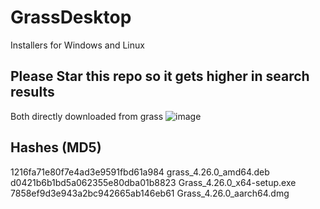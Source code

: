 # GrassDesktop
Installers for Windows and Linux


## Please Star this repo so it gets higher in search results


Both directly downloaded from grass
![image](https://github.com/user-attachments/assets/4a4bb813-db6a-4845-91d5-45d3a4d0c157)

## Hashes (MD5)
1216fa71e80f7e4ad3e9591fbd61a984  grass_4.26.0_amd64.deb
d0421b6b1bd5a062355e80dba01b8823  Grass_4.26.0_x64-setup.exe
7858ef9d3e943a2bc942665ab146eb61  Grass_4.26.0_aarch64.dmg

